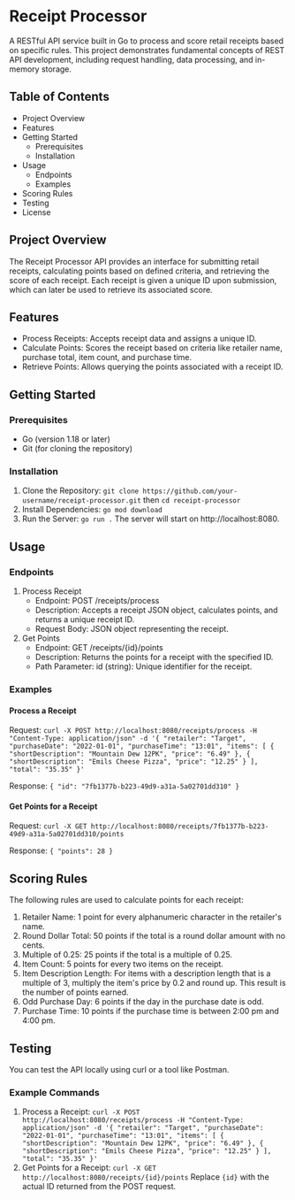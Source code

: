 # Receipt Processor

A RESTful API service built in Go to process and score retail receipts based on specific rules. This project demonstrates fundamental concepts of REST API development, including request handling, data processing, and in-memory storage.

## Table of Contents
- Project Overview
- Features
- Getting Started
  - Prerequisites
  - Installation
- Usage
  - Endpoints
  - Examples
- Scoring Rules
- Testing
- License

## Project Overview
The Receipt Processor API provides an interface for submitting retail receipts, calculating points based on defined criteria, and retrieving the score of each receipt. Each receipt is given a unique ID upon submission, which can later be used to retrieve its associated score.

## Features
- Process Receipts: Accepts receipt data and assigns a unique ID.
- Calculate Points: Scores the receipt based on criteria like retailer name, purchase total, item count, and purchase time.
- Retrieve Points: Allows querying the points associated with a receipt ID.

## Getting Started

### Prerequisites
- Go (version 1.18 or later)
- Git (for cloning the repository)

### Installation
1. Clone the Repository: `git clone https://github.com/your-username/receipt-processor.git` then `cd receipt-processor`
2. Install Dependencies: `go mod download`
3. Run the Server: `go run .` The server will start on http://localhost:8080.

## Usage

### Endpoints
1. Process Receipt
   - Endpoint: POST /receipts/process
   - Description: Accepts a receipt JSON object, calculates points, and returns a unique receipt ID.
   - Request Body: JSON object representing the receipt.
2. Get Points
   - Endpoint: GET /receipts/{id}/points
   - Description: Returns the points for a receipt with the specified ID.
   - Path Parameter: id (string): Unique identifier for the receipt.

### Examples

#### Process a Receipt
Request: `curl -X POST http://localhost:8080/receipts/process -H "Content-Type: application/json" -d '{ "retailer": "Target", "purchaseDate": "2022-01-01", "purchaseTime": "13:01", "items": [ { "shortDescription": "Mountain Dew 12PK", "price": "6.49" }, { "shortDescription": "Emils Cheese Pizza", "price": "12.25" } ], "total": "35.35" }'`

Response: `{ "id": "7fb1377b-b223-49d9-a31a-5a02701dd310" }`

#### Get Points for a Receipt
Request: `curl -X GET http://localhost:8080/receipts/7fb1377b-b223-49d9-a31a-5a02701dd310/points`

Response: `{ "points": 28 }`

## Scoring Rules
The following rules are used to calculate points for each receipt:
1. Retailer Name: 1 point for every alphanumeric character in the retailer's name.
2. Round Dollar Total: 50 points if the total is a round dollar amount with no cents.
3. Multiple of 0.25: 25 points if the total is a multiple of 0.25.
4. Item Count: 5 points for every two items on the receipt.
5. Item Description Length: For items with a description length that is a multiple of 3, multiply the item's price by 0.2 and round up. This result is the number of points earned.
6. Odd Purchase Day: 6 points if the day in the purchase date is odd.
7. Purchase Time: 10 points if the purchase time is between 2:00 pm and 4:00 pm.

## Testing
You can test the API locally using curl or a tool like Postman.

### Example Commands
1. Process a Receipt: `curl -X POST http://localhost:8080/receipts/process -H "Content-Type: application/json" -d '{ "retailer": "Target", "purchaseDate": "2022-01-01", "purchaseTime": "13:01", "items": [ { "shortDescription": "Mountain Dew 12PK", "price": "6.49" }, { "shortDescription": "Emils Cheese Pizza", "price": "12.25" } ], "total": "35.35" }'`
2. Get Points for a Receipt: `curl -X GET http://localhost:8080/receipts/{id}/points` Replace `{id}` with the actual ID returned from the POST request.
